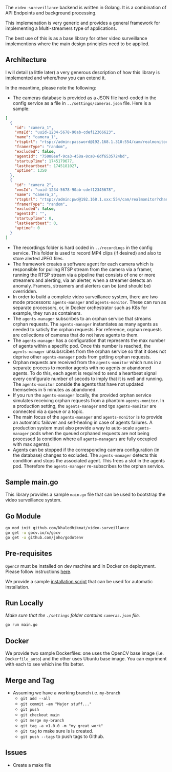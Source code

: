 The `video-sureveillance` backend is written in Golang. It is a combination of API Endpoints and background processing.

This implemenation is very generic and provides a general framework for implementing a Multi-streamers type of applications. 

The best use of this is as a base library for other video surveillance implementions where the main design principles need to be applied. 

## Architecture

 I will detail (a little later) a very generous description of how this library is implemented and where/how you can extend it.

In the meantime, please note the following:
- The cameras database is provided as a JSON file hard-coded in the config service as a file in `../settings/cameras.json` file. Here is a sample:

```json
[
  {
    "id": "camera_1",
    "vmsId": "uuid-1234-5678-90ab-cdef12366623",
    "name": "camera_1",
    "rtspUrl": "rtsp://admin:password@192.168.1.310:554/cam/realmonitor?channel=1\u0026subtype=0",
    "framerType": "random",
    "excluded": false,
    "agentId": "75008eef-9ca3-458a-8ca0-6df6535724bd",
    "startupTime": 1745179677,
    "lastHeartbeat": 1745181027,
    "uptime": 1350
  },
  {
    "id": "camera_2",
    "vmsId": "uuid-1234-5678-90ab-cdef12345678",
    "name": "camera_2",
    "rtspUrl": "rtsp://admin:pwd@192.168.1.xxx:554/cam/realmonitor?channel=1\u0026subtype=0",
    "framerType": "random",
    "excluded": false,
    "agentId": "",
    "startupTime": 0,
    "lastHeartbeat": 0,
    "uptime": 0
  }
]
```

- The recordings folder is hard coded in `../recordings` in the config service. This folder is used to record MP4 clips (if desired) and also to store alerted JPEG files.
- The framework creates a software agent for each camera which is responsible for pulling RTSP stream from the camera via a framer, running the RTSP stream via a pipeline that consists of one or more streamers and alerting, via an alerter, when a streamer detects an anomaly. Framers, streamers and alerters can be (and should be) overridden.    
- In order to build a complete video surveillance system, there are two mode processors: `agents-manager` and `agents-monitor`. These can run as separate processors, or, in Docker orchestrator such as K8s for example, they run as containers. 
- The `agents-manager` subscribes to an orphan service that streams orphan requests. The `agents-manager` instantiates as many agents as needed to satisfy the orphan requests. For reference, orphan requests are collections of cameras that do not have agents to them. 
- The `agents-manager` has a configuration that represents the max number of agents within a specific pod. Once this number is reached, the `agents-manager` unsubsrcibes from the orphan service so that it does not deprive other `agents-manager` pods from getting orphan requests.
- Orphan requests are received from the `agents-monitor` which runs in a separate process to monitor agents with no agents or abandoned agents. To do this, each agent is required to send a heartbeat signal every configurale number of secods to imply that it is well and running. The `agents-monitor` conside the agents that have not updated themselves in 5 minutes as abandoned.
- If you run the `agents-manager` locally, the provided orphan service simulates receiving orphan requests from a phantom `agents-monitor`. In a production setting, the `agents-manager` and tge `agents-monitor` are connected via a queue or a topic.
- The main focus of the `agents-manager` and `agents-monitor` is to provide an automatic failover and self-healing in case of agents failures. A production system must also provide a way to auto-scale `agents-manager` pods when the queued orphaned requests are not being processed (a condition where all `agents-managers` are fully occupied with max agents).       
- Agents can be stopped if the corresponding camera configuration (in the database) changes to excluded. The `agents-manager` detects this condition and stops the associated agent. This frees a slot in the agents pod. Therefore the `agents-manager` re-subscribes to the orphan service.  

## Sample main.go

This library provides a sample `main.go` file that can be used to bootstrap the video surveillance system. 

## Go Module

```bash
go mod init github.com/khaledhikmat/video-surveillance
go get -u gocv.io/x/gocv
go get -u github.com/joho/godotenv
```

## Pre-requisites

`OpenCV` must be installed on dev machine and in Docker on deployment. Please follow instructions [here](https://github.com/hybridgroup/gocv?tab=readme-ov-file#how-to-install).

We provide a sample [installation script](install_opencv_ffmpeg.sh) that can be used for automatic installation. 

## Run Locally

*Make sure that the `./settings` folder contains `cameras.json` file.*

```bash
go run main.go
```

## Docker

We provide two sample Dockerfiles: one uses the OpenCV base image (i.e. `Dockerfile_auto`) and the other uses Ubuntu base image. You can expriment with each to see which ine fits better. 

## Merge and Tag

- Assuming we have a working branch i.e. `my-branch`
  - `git add --all`
  - `git commit -am "Major stuff..."`
  - `git push`
  - `git checkout main`
  - `git merge my-branch`
  - `git tag -a v1.0.0 -m "my great work"`
  - `git tag` to make sure is is created.
  - `git push --tags` to push tags to Github.

## Issues

- Create a make file

